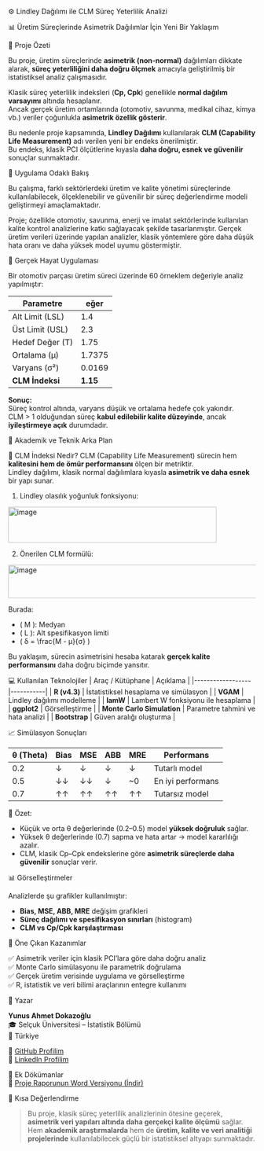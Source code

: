 ⚙️ Lindley Dağılımı ile CLM Süreç Yeterlilik Analizi  

📊 Üretim Süreçlerinde Asimetrik Dağılımlar İçin Yeni Bir Yaklaşım  


🎯 Proje Özeti

Bu proje, üretim süreçlerinde **asimetrik (non-normal)** dağılımları dikkate alarak, **süreç yeterliliğini daha doğru ölçmek** amacıyla geliştirilmiş bir istatistiksel analiz çalışmasıdır.  

Klasik süreç yeterlilik indeksleri (**Cp, Cpk**) genellikle **normal dağılım varsayımı** altında hesaplanır.  
Ancak gerçek üretim ortamlarında (otomotiv, savunma, medikal cihaz, kimya vb.) veriler çoğunlukla **asimetrik özellik gösterir**.  

Bu nedenle proje kapsamında, **Lindley Dağılımı** kullanılarak **CLM (Capability Life Measurement)** adı verilen yeni bir endeks önerilmiştir.  
Bu endeks, klasik PCI ölçütlerine kıyasla **daha doğru, esnek ve güvenilir** sonuçlar sunmaktadır.


💼 Uygulama Odaklı Bakış

Bu çalışma, farklı sektörlerdeki üretim ve kalite yönetimi süreçlerinde kullanılabilecek, ölçeklenebilir ve güvenilir bir süreç değerlendirme modeli geliştirmeyi amaçlamaktadır.

Proje; özellikle otomotiv, savunma, enerji ve imalat sektörlerinde kullanılan kalite kontrol analizlerine katkı sağlayacak şekilde tasarlanmıştır.
Gerçek üretim verileri üzerinde yapılan analizler, klasik yöntemlere göre daha düşük hata oranı ve daha yüksek model uyumu göstermiştir.

🔹 Gerçek Hayat Uygulaması

Bir otomotiv parçası üretim süreci üzerinde 60 örneklem değeriyle analiz yapılmıştır:  

| Parametre       |   eğer   |
|-----------------|----------|
| Alt Limit (LSL) | 1.4      |
| Üst Limit (USL) | 2.3      |
| Hedef Değer (T) | 1.75     |
| Ortalama (μ)    | 1.7375   |
| Varyans (σ²)    | 0.0169   |
| **CLM İndeksi** | **1.15** |

**Sonuç:**  
Süreç kontrol altında, varyans düşük ve ortalama hedefe çok yakındır.  
CLM > 1 olduğundan süreç **kabul edilebilir kalite düzeyinde**, ancak **iyileştirmeye açık** durumdadır.


🧠 Akademik ve Teknik Arka Plan

🔸 CLM İndeksi Nedir?
CLM (Capability Life Measurement) sürecin hem **kalitesini hem de ömür performansını** ölçen bir metriktir.  
Lindley dağılımı, klasik normal dağılımlara kıyasla **asimetrik ve daha esnek** bir yapı sunar.

1) Lindley olasılık yoğunluk fonksiyonu:
<img width="424" height="73" alt="image" src="https://github.com/user-attachments/assets/3a125105-a0a7-4f3f-b9a7-2b2dacb18552" />


2) Önerilen CLM formülü:
  <img width="532" height="68" alt="image" src="https://github.com/user-attachments/assets/88cf8c15-d95e-49f8-9f14-729ee92682d8" />

Burada:
- \( M \): Medyan  
- \( L \): Alt spesifikasyon limiti  
- \( δ = \frac{M - μ}{σ} \)

Bu yaklaşım, sürecin asimetrisini hesaba katarak **gerçek kalite performansını** daha doğru biçimde yansıtır.


💻 Kullanılan Teknolojiler
| Araç / Kütüphane | Açıklama |
|------------------|-----------|
| **R (v4.3)** | İstatistiksel hesaplama ve simülasyon |
| **VGAM** | Lindley dağılımı modelleme |
| **lamW** | Lambert W fonksiyonu ile hesaplama |
| **ggplot2** | Görselleştirme |
| **Monte Carlo Simulation** | Parametre tahmini ve hata analizi |
| **Bootstrap** | Güven aralığı oluşturma |


📈 Simülasyon Sonuçları

| θ (Theta) | Bias | MSE | ABB | MRE |    Performans     |
|-----------|------|-----|-----|-----|-------------------|
| 0.2       | ↓    | ↓   | ↓   | ↓   | Tutarlı model     |
| 0.5       | ↓↓   | ↓↓  | ↓   | ~0  | En iyi performans |
| 0.7       | ↑↑   | ↑↑  | ↑↑  | ↑↑  | Tutarsız model    |

🔹 Özet:

- Küçük ve orta θ değerlerinde (0.2–0.5) model **yüksek doğruluk** sağlar.  
- Yüksek θ değerlerinde (0.7) sapma ve hata artar → model kararlılığı azalır.  
- CLM, klasik Cp–Cpk endekslerine göre **asimetrik süreçlerde daha güvenilir** sonuçlar verir.

📊 Görselleştirmeler

Analizlerde şu grafikler kullanılmıştır:  
- **Bias, MSE, ABB, MRE** değişim grafikleri  
- **Süreç dağılımı ve spesifikasyon sınırları** (histogram)  
- **CLM vs Cp/Cpk karşılaştırması**


🧩 Öne Çıkan Kazanımlar

✅ Asimetrik veriler için klasik PCI’lara göre daha doğru analiz  
✅ Monte Carlo simülasyonu ile parametrik doğrulama  
✅ Gerçek üretim verisinde uygulama ve görselleştirme  
✅ R, istatistik ve veri bilimi araçlarının entegre kullanımı  


👤 Yazar

**Yunus Ahmet Dokazoğlu**  
🎓 Selçuk Üniversitesi – İstatistik Bölümü  
📍 Türkiye  

🔗 [GitHub Profilim](https://github.com/AhmetDokazoglu)  
🔗 [LinkedIn Profilim](https://www.linkedin.com/in/ahmet-dokazo%C4%9Flu-9660b2346/)


📎 Ek Dökümanlar  
📄 [Proje Raporunun Word Versiyonu (İndir)](https://github.com/AhmetDokazoglu/Lindley-Dagilimi-ile-CLM-Surec-Yeterlilik-Analizi/raw/refs/heads/main/Lindley%20Dagilimi%20ile%20CLM%20Surec%20Yeterlilik%20Analizi.docx)   


💬 Kısa Değerlendirme
> Bu proje, klasik süreç yeterlilik analizlerinin ötesine geçerek, **asimetrik veri yapıları altında daha gerçekçi kalite ölçümü** sağlar.  
> Hem **akademik araştırmalarda** hem de **üretim, kalite ve veri analitiği projelerinde** kullanılabilecek güçlü bir istatistiksel altyapı sunmaktadır.
